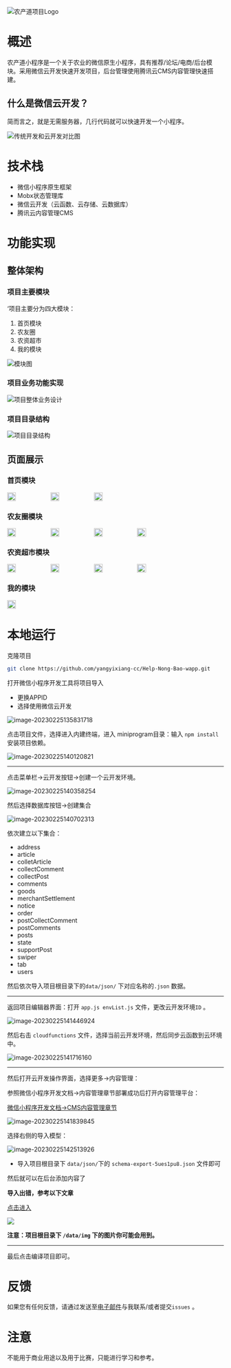 ![农产道项目Logo](./data/readme/logo.png)

#  概述

农产道小程序是一个关于农业的微信原生小程序，具有推荐/论坛/电商/后台模块。采用微信云开发快速开发项目，后台管理使用腾讯云CMS内容管理快速搭建。

##  什么是微信云开发？

简而言之，就是无需服务器，几行代码就可以快速开发一个小程序。

![传统开发和云开发对比图](./data/readme/s1.jpg)

#  技术栈

* 微信小程序原生框架
* Mobx状态管理库
* 微信云开发（云函数、云存储、云数据库）
* 腾讯云内容管理CMS

#  功能实现

##  整体架构

###  项目主要模块

‘项目主要分为四大模块：

1. 首页模块
2. 农友圈
3. 农资超市
4. 我的模块

![模块图](./data/readme/s3.png)

###   项目业务功能实现

![项目整体业务设计](./data/readme/s4.png)

###  项目目录结构

![项目目录结构](./data/readme/s5.png)

##  页面展示

###  首页模块

<div style="display: flex;">
    <img src="./data/readme/s9.png" style="width:20%;" />
    <img src="./data/readme/s10.png" style="width:20%;" />
    <img src="./data/readme/s13.png" style="width:20%;" /> 
</div>




###  农友圈模块

<div style="display:flex;">
    <img src="./data/readme/s14.png" style="width:20%;" />
    <img src="./data/readme/s15.png" style="width:20%;" />
    <img src="./data/readme/s16.png" style="width:20%;" />
    <img src="./data/readme/s17.png" style="width:20%;" />
</div>

### 农资超市模块

<div style="display:flex;">
    <img src="./data/readme/s18.png" style="width:20%;" />
    <img src="./data/readme/s23.png" style="width:20%;" />
    <img src="./data/readme/s24.png" style="width:20%;" />
    <img src="./data/readme/s26.png" style="width:20%;" />
</div>

###  我的模块

<div style="display:flex;">
    <img src="./data/readme/s27.png" style="width:20%" />
</div>


#  本地运行

克隆项目

```sh
git clone https://github.com/yangyixiang-cc/Help-Nong-Bao-wapp.git
```

打开微信小程序开发工具将项目导入

* 更换APPID
* 选择使用微信云开发

![image-20230225135831718](./data/readme/image-20230225135831718.png)

点击项目文件，选择进入内建终端，进入 miniprogram目录：输入 `npm install`  安装项目依赖。

![image-20230225140120821](./data/readme/image-20230225140120821.png)

***

点击菜单栏->云开发按钮->创建一个云开发环境。

![image-20230225140358254](./data/readme/image-20230225140358254.png)

然后选择数据库按钮->创建集合



![image-20230225140702313](./data/readme/image-20230225140702313.png)

依次建立以下集合：

* address
* article
* colletArticle
* collectComment
* collectPost
* comments
* goods
* merchantSettlement
* notice
* order
* postCollectComment
* postComments
* posts
* state
* supportPost
* swiper
* tab
* users

然后依次导入项目根目录下的`data/json/`  下对应名称的`.json` 数据。

***

返回项目编辑器界面：打开 `app.js envList.js` 文件，更改云开发环境`ID` 。

![image-20230225141446924](./data/readme/image-20230225141446924.png)

然后右击 `cloudfunctions`  文件，选择当前云开发环境，然后同步云函数到云环境中。

![image-20230225141716160](./data/readme/image-20230225141716160.png)

***

然后打开云开发操作界面，选择更多->内容管理：

参照微信小程序开发文档->内容管理章节部署成功后打开内容管理平台：

[微信小程序开发文档->CMS内容管理章节](https://developers.weixin.qq.com/miniprogram/dev/wxcloud/guide/extensions/cms/guidance.html)

![image-20230225141839845](./data/readme/image-20230225141839845.png)

选择右侧的导入模型：

![image-20230225142513926](./data/readme/image-20230225142513926.png)

* 导入项目根目录下 `data/json/`下的 `schema-export-5ues1pu8.json` 文件即可

然后就可以在后台添加内容了

**导入出错，参考以下文章**

 [点击进入](https://blog.csdn.net/qiushi_1990/article/details/130295442)

![](./data/readme/s2.png)

**注意：项目根目录下 `/data/img`  下的图片你可能会用到。**

***

最后点击编译项目即可。

#  反馈

如果您有任何反馈，请通过发送至[电子邮件](mailto:workyyx@163.com)与我联系/或者提交`issues` 。

# 注意

不能用于商业用途以及用于比赛，只能进行学习和参考。
